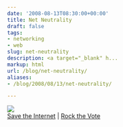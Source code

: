 ```yaml
---
date: '2008-08-13T08:30:00+00:00'
title: Net Neutrality
draft: false
tags:
- networking
- web
slug: net-neutrality
description: <a target="_blank" h...
markup: html
url: /blog/net-neutrality/
aliases:
- /blog/2008/08/13/net-neutrality/

---
```


<a target="_blank" href="http://foureyedmonsters.com/neutrality/"><img src="http://foureyedmonsters.com/video_podcast/images/neutrality.jpg"></a><br/><a href="http://www.savetheinternet.com/">Save the Internet</a> | <a href="http://rockthevote.com/">Rock the Vote</a><div class="blogger-post-footer"><img width='1' height='1' src='https://blogger.googleusercontent.com/tracker/4123748873183487963-1674615880198012537?l=bradmontgomery.blogspot.com' alt='' /></div>